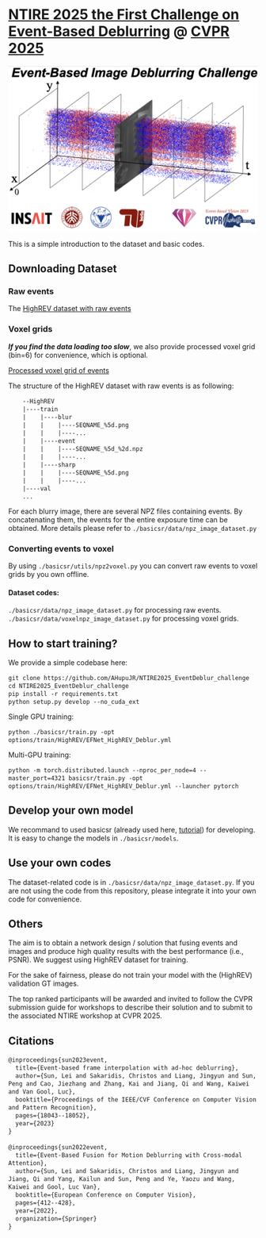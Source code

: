 # [NTIRE 2025 the First Challenge on Event-Based Deblurring](https://codalab.lisn.upsaclay.fr/competitions/21498) @ [CVPR 2025](https://cvlai.net/ntire/2025/)

<p align="center">
  <img src="./figs/logo.jpg" alt="Logo" width="600">
</p>


This is a simple introduction to the dataset and basic codes.

## Downloading Dataset

### Raw events
The [HighREV dataset with raw events](https://codalab.lisn.upsaclay.fr/my/datasets/download/9f275580-9b38-4984-b995-1e59e96b6111)


### Voxel grids
***If you find the data loading too slow***, we also provide processed voxel grid (bin=6) for convenience, which is optional.

[Processed voxel grid of events](https://codalab.lisn.upsaclay.fr/my/datasets/download/c83e95ab-d4e6-4b9f-b7de-e3d3b45356e3)




The structure of the HighREV dataset with raw events is as following:

```
    --HighREV
    |----train
    |    |----blur
    |    |    |----SEQNAME_%5d.png
    |    |    |----...
    |    |----event
    |    |    |----SEQNAME_%5d_%2d.npz
    |    |    |----...
    |    |----sharp
    |    |    |----SEQNAME_%5d.png
    |    |    |----...
    |----val
    ...

```
For each blurry image, there are several NPZ files containing events. By concatenating them, the events for the entire exposure time can be obtained. More details please refer to `./basicsr/data/npz_image_dataset.py`


### Converting events to voxel
By using `./basicsr/utils/npz2voxel.py` you can convert raw events to voxel grids by you own offline.

#### Dataset codes:
`./basicsr/data/npz_image_dataset.py` for processing raw events.
`./basicsr/data/voxelnpz_image_dataset.py` for processing voxel grids.




## How to start training?

We provide a simple codebase here:


```
git clone https://github.com/AHupuJR/NTIRE2025_EventDeblur_challenge
cd NTIRE2025_EventDeblur_challenge
pip install -r requirements.txt
python setup.py develop --no_cuda_ext
```
Single GPU training:
```
python ./basicsr/train.py -opt options/train/HighREV/EFNet_HighREV_Deblur.yml
```
Multi-GPU training:
```
python -m torch.distributed.launch --nproc_per_node=4 --master_port=4321 basicsr/train.py -opt options/train/HighREV/EFNet_HighREV_Deblur.yml --launcher pytorch
```

## Develop your own model
We recommand to used basicsr (already used here, [tutorial](https://github.com/XPixelGroup/BasicSR)) for developing. It is easy to change the models in `./basicsr/models`.



## Use your own codes
The dataset-related code is in `./basicsr/data/npz_image_dataset.py`. If you are not using the code from this repository, please integrate it into your own code for convenience.


## Others
The aim is to obtain a network design / solution that fusing events and images and produce high quality results with the best performance (i.e., PSNR). We suggest using HighREV dataset for training.

For the sake of fairness, please do not train your model with the (HighREV) validation GT images.


The top ranked participants will be awarded and invited to follow the CVPR submission guide for workshops to describe their solution and to submit to the associated NTIRE workshop at CVPR 2025.
   
<!-- ## How to add your model to this baseline?
1. Register your team in the [Google Spreadsheet](https://docs.google.com/spreadsheets/d/1XVa8LIaAURYpPvMf7i-_Yqlzh-JsboG0hvcnp-oI9rs/edit?usp=sharing) and get your team ID.
2. Put your the code of your model in `./models/[Your_Team_ID]_[Your_Model_Name].py`
   - Please add **only one** file in the folder `./models`. **Please do not add other submodules**.
   - Please zero pad [Your_Team_ID] into two digits: e.g. 00, 01, 02 
3. Put the pretrained model in `./model_zoo/[Your_Team_ID]_[Your_Model_Name].[pth or pt or ckpt]`
   - Please zero pad [Your_Team_ID] into two digits: e.g. 00, 01, 02  
4. Add your model to the model loader `./test_demo/select_model` as follows:
    ```python
        elif model_id == [Your_Team_ID]:
            # define your model and load the checkpoint
    ```
   - Note: Please set the correct data_range, either 255.0 or 1.0
5. Send us the command to download your code, e.g, 
   - `git clone [Your repository link]`
   - We will do the following steps to add your code and model checkpoint to the repository.
This repository shows how to add noise to synthesize the noisy image. It also shows how you can save an image. -->



## Citations

```
@inproceedings{sun2023event,
  title={Event-based frame interpolation with ad-hoc deblurring},
  author={Sun, Lei and Sakaridis, Christos and Liang, Jingyun and Sun, Peng and Cao, Jiezhang and Zhang, Kai and Jiang, Qi and Wang, Kaiwei and Van Gool, Luc},
  booktitle={Proceedings of the IEEE/CVF Conference on Computer Vision and Pattern Recognition},
  pages={18043--18052},
  year={2023}
}

@inproceedings{sun2022event,
  title={Event-Based Fusion for Motion Deblurring with Cross-modal Attention},
  author={Sun, Lei and Sakaridis, Christos and Liang, Jingyun and Jiang, Qi and Yang, Kailun and Sun, Peng and Ye, Yaozu and Wang, Kaiwei and Gool, Luc Van},
  booktitle={European Conference on Computer Vision},
  pages={412--428},
  year={2022},
  organization={Springer}
}
```
